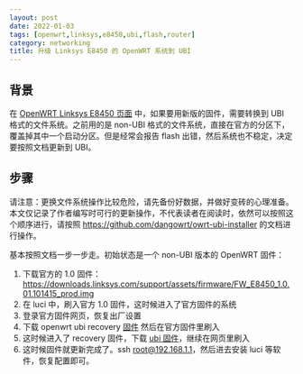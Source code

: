 ```yaml
---
layout: post
date: 2022-01-03
tags: [openwrt,linksys,e8450,ubi,flash,router]
category: networking
title: 升级 Linksys E8450 的 OpenWRT 系统到 UBI
---
```


## 背景

在 [OpenWRT Linksys E8450 页面](https://openwrt.org/toh/linksys/e8450) 中，如果要用新版的固件，需要转换到 UBI 格式的文件系统。之前用的是 non-UBI 格式的文件系统，直接在官方的分区下，覆盖掉其中一个启动分区。但是经常会报告 flash 出错，然后系统也不稳定，决定要按照文档更新到 UBI。

## 步骤

请注意：更换文件系统操作比较危险，请先备份好数据，并做好变砖的心理准备。本文仅记录了作者编写时可行的更新操作，不代表读者在阅读时，依然可以按照这个顺序进行，请按照 <https://github.com/dangowrt/owrt-ubi-installer> 的文档进行操作。

基本按照文档一步一步走。初始状态是一个 non-UBI 版本的 OpenWRT 固件：

1. 下载官方的 1.0 固件：https://downloads.linksys.com/support/assets/firmware/FW_E8450_1.0.01.101415_prod.img
2. 在 luci 中，刷入官方 1.0 固件，这时候进入了官方固件的系统
3. 登录官方固件网页，恢复出厂设置
4. 下载 openwrt ubi recovery [固件](https://github.com/dangowrt/linksys-e8450-openwrt-installer/releases/download/v0.6.1/openwrt-mediatek-mt7622-linksys_e8450-ubi-initramfs-recovery-installer.itb) 然后在官方固件里刷入
5. 这时候进入了 recovery 固件，下载 [ubi 固件](https://downloads.openwrt.org/snapshots/targets/mediatek/mt7622/openwrt-mediatek-mt7622-linksys_e8450-ubi-squashfs-sysupgrade.itb)，继续在网页里刷入
6. 这时候固件就更新完成了。ssh root@192.168.1.1，然后进去安装 luci 等软件，恢复配置即可。